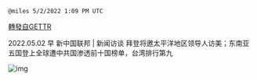 
`@miles 5/2/2022 1:09 PM UTC`

[轉發自GETTR](https://gettr.com/post/p180ag94074)

2022.05.02  早 新中国联邦 | 新闻访谈   拜登将邀太平洋地区领导人访美；东南亚五国登上全球遭中共国渗透前十国榜单，台湾排行第九

![img](https://media.gettr.com/group10/origin/2022/05/02/13/b61c36a8-e99e-a7f3-614b-453cb9496d59/9548d67018b19975dcafea4c4484666a.png)
